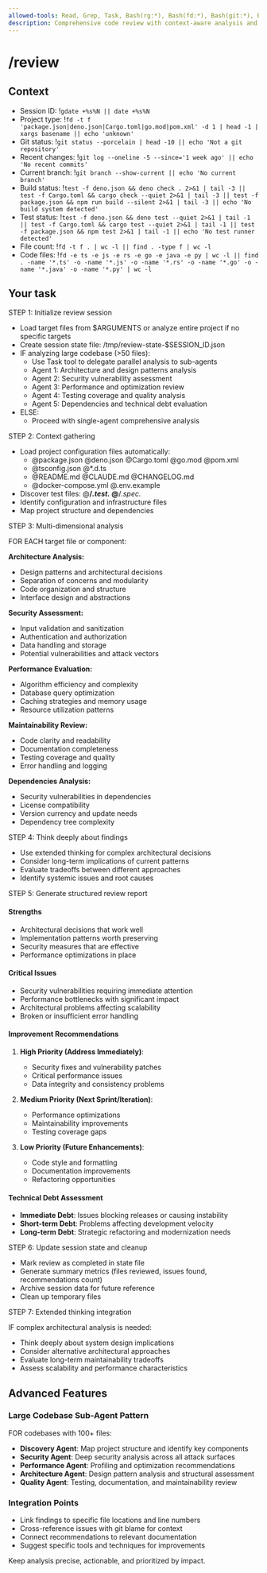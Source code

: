 ```yaml
---
allowed-tools: Read, Grep, Task, Bash(rg:*), Bash(fd:*), Bash(git:*), Bash(deno:*), Bash(cargo:*), Bash(go:*), Bash(npm:*)
description: Comprehensive code review with context-aware analysis and architectural insights
---
```


# /review

## Context

- Session ID: !`gdate +%s%N || date +%s%N`
- Project type: !`fd -t f 'package.json|deno.json|Cargo.toml|go.mod|pom.xml' -d 1 | head -1 | xargs basename || echo 'unknown'`
- Git status: !`git status --porcelain | head -10 || echo 'Not a git repository'`
- Recent changes: !`git log --oneline -5 --since='1 week ago' || echo 'No recent commits'`
- Current branch: !`git branch --show-current || echo 'No current branch'`
- Build status: !`test -f deno.json && deno check . 2>&1 | tail -3 || test -f Cargo.toml && cargo check --quiet 2>&1 | tail -3 || test -f package.json && npm run build --silent 2>&1 | tail -3 || echo 'No build system detected'`
- Test status: !`test -f deno.json && deno test --quiet 2>&1 | tail -1 || test -f Cargo.toml && cargo test --quiet 2>&1 | tail -1 || test -f package.json && npm test 2>&1 | tail -1 || echo 'No test runner detected'`
- File count: !`fd -t f . | wc -l || find . -type f | wc -l`
- Code files: !`fd -e ts -e js -e rs -e go -e java -e py | wc -l || find . -name '*.ts' -o -name '*.js' -o -name '*.rs' -o -name '*.go' -o -name '*.java' -o -name '*.py' | wc -l`

## Your task

STEP 1: Initialize review session

- Load target files from $ARGUMENTS or analyze entire project if no specific targets
- Create session state file: /tmp/review-state-$SESSION_ID.json
- IF analyzing large codebase (>50 files):
  - Use Task tool to delegate parallel analysis to sub-agents
  - Agent 1: Architecture and design patterns analysis
  - Agent 2: Security vulnerability assessment
  - Agent 3: Performance and optimization review
  - Agent 4: Testing coverage and quality analysis
  - Agent 5: Dependencies and technical debt evaluation
- ELSE:
  - Proceed with single-agent comprehensive analysis

STEP 2: Context gathering

- Load project configuration files automatically:
  - @package.json @deno.json @Cargo.toml @go.mod @pom.xml
  - @tsconfig.json @*.d.ts
  - @README.md @CLAUDE.md @CHANGELOG.md
  - @docker-compose.yml @.env.example
- Discover test files: @**/_.test._ @**/_.spec._
- Identify configuration and infrastructure files
- Map project structure and dependencies

STEP 3: Multi-dimensional analysis

FOR EACH target file or component:

**Architecture Analysis:**

- Design patterns and architectural decisions
- Separation of concerns and modularity
- Code organization and structure
- Interface design and abstractions

**Security Assessment:**

- Input validation and sanitization
- Authentication and authorization
- Data handling and storage
- Potential vulnerabilities and attack vectors

**Performance Evaluation:**

- Algorithm efficiency and complexity
- Database query optimization
- Caching strategies and memory usage
- Resource utilization patterns

**Maintainability Review:**

- Code clarity and readability
- Documentation completeness
- Testing coverage and quality
- Error handling and logging

**Dependencies Analysis:**

- Security vulnerabilities in dependencies
- License compatibility
- Version currency and update needs
- Dependency tree complexity

STEP 4: Think deeply about findings

- Use extended thinking for complex architectural decisions
- Consider long-term implications of current patterns
- Evaluate tradeoffs between different approaches
- Identify systemic issues and root causes

STEP 5: Generate structured review report

#### Strengths

- Architectural decisions that work well
- Implementation patterns worth preserving
- Security measures that are effective
- Performance optimizations in place

#### Critical Issues

- Security vulnerabilities requiring immediate attention
- Performance bottlenecks with significant impact
- Architectural problems affecting scalability
- Broken or insufficient error handling

#### Improvement Recommendations

1. **High Priority (Address Immediately)**:
   - Security fixes and vulnerability patches
   - Critical performance issues
   - Data integrity and consistency problems

2. **Medium Priority (Next Sprint/Iteration)**:
   - Performance optimizations
   - Maintainability improvements
   - Testing coverage gaps

3. **Low Priority (Future Enhancements)**:
   - Code style and formatting
   - Documentation improvements
   - Refactoring opportunities

#### Technical Debt Assessment

- **Immediate Debt**: Issues blocking releases or causing instability
- **Short-term Debt**: Problems affecting development velocity
- **Long-term Debt**: Strategic refactoring and modernization needs

STEP 6: Update session state and cleanup

- Mark review as completed in state file
- Generate summary metrics (files reviewed, issues found, recommendations count)
- Archive session data for future reference
- Clean up temporary files

STEP 7: Extended thinking integration

IF complex architectural analysis is needed:

- Think deeply about system design implications
- Consider alternative architectural approaches
- Evaluate long-term maintainability tradeoffs
- Assess scalability and performance characteristics

## Advanced Features

### Large Codebase Sub-Agent Pattern

FOR codebases with 100+ files:

- **Discovery Agent**: Map project structure and identify key components
- **Security Agent**: Deep security analysis across all attack surfaces
- **Performance Agent**: Profiling and optimization recommendations
- **Architecture Agent**: Design pattern analysis and structural assessment
- **Quality Agent**: Testing, documentation, and maintainability review

### Integration Points

- Link findings to specific file locations and line numbers
- Cross-reference issues with git blame for context
- Connect recommendations to relevant documentation
- Suggest specific tools and techniques for improvements

Keep analysis precise, actionable, and prioritized by impact.
